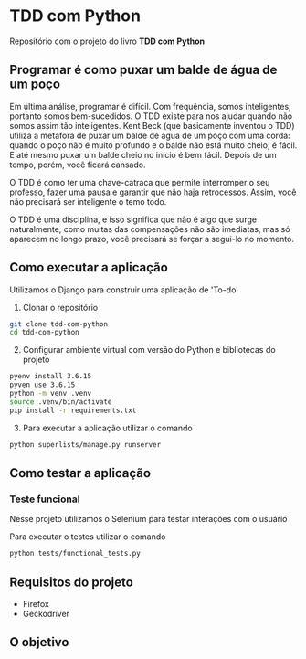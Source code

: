 # TDD com Python

Repositório com o projeto do livro **TDD com Python**

## Programar é como puxar um balde de água de um poço

Em última análise, programar é difícil. Com frequência, somos inteligentes, portanto somos bem-sucedidos. O TDD existe para nos ajudar quando não somos assim tão inteligentes. Kent Beck (que basicamente inventou o TDD) utiliza a metáfora de puxar um balde de água de um poço com uma corda: quando o poço não é muito profundo e o balde não está muito cheio, é fácil. E até mesmo puxar um balde cheio no início é bem fácil. Depois de um tempo, porém, você ficará cansado.

O TDD é como ter uma chave-catraca que permite interromper o seu professo, fazer uma pausa e garantir que não haja retrocessos. Assim, você não precisará ser inteligente o temo todo.

O TDD é uma disciplina, e isso significa que não é algo que surge naturalmente; como muitas das compensações não são imediatas, mas só aparecem no longo prazo, você precisará se forçar a segui-lo no momento. 

## Como executar a aplicação

Utilizamos o Django para construir uma aplicação de 'To-do'

1) Clonar o repositório
```bash
git clone tdd-com-python
cd tdd-com-python
```

2) Configurar ambiente virtual com versão do Python e bibliotecas do projeto
```bash
pyenv install 3.6.15
pyven use 3.6.15
python -m venv .venv
source .venv/bin/activate
pip install -r requirements.txt
```

3) Para executar a aplicação utilizar o comando
```bash
python superlists/manage.py runserver
```

## Como testar a aplicação

### Teste funcional

Nesse projeto utilizamos o Selenium para testar interações com o usuário

Para executar o testes utilizar o comando

```bash
python tests/functional_tests.py
```

## Requisitos do projeto

- Firefox
- Geckodriver

## O objetivo